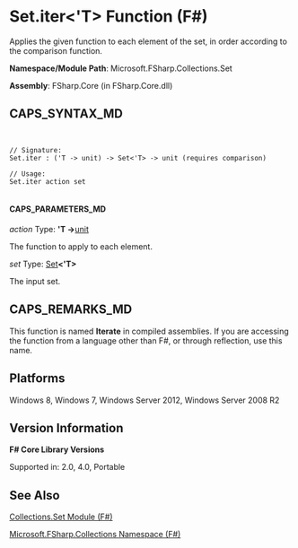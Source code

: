 # Set.iter<'T> Function (F#)

Applies the given function to each element of the set, in order according to the comparison function.

**Namespace/Module Path**: Microsoft.FSharp.Collections.Set

**Assembly**: FSharp.Core (in FSharp.Core.dll)


## CAPS_SYNTAX_MD



```


// Signature:
Set.iter : ('T -> unit) -> Set<'T> -> unit (requires comparison)

// Usage:
Set.iter action set


```



#### CAPS_PARAMETERS_MD
*action*
Type: **'T -&gt;**[unit](http://msdn.microsoft.com/en-us/library/00b837c2-6c8a-483a-87d3-0479c64037a7)


The function to apply to each element.


*set*
Type: [Set](http://msdn.microsoft.com/en-us/library/50cebdce-0cd7-4c5c-8ebc-f3a9e90b38d8)**&lt;'T&gt;**


The input set.




## CAPS_REMARKS_MD
This function is named **Iterate** in compiled assemblies. If you are accessing the function from a language other than F#, or through reflection, use this name.


## Platforms
Windows 8, Windows 7, Windows Server 2012, Windows Server 2008 R2


## Version Information
**F# Core Library Versions**

Supported in: 2.0, 4.0, Portable




## See Also
[Collections.Set Module &#40;F&#35;&#41;](Collections.Set+Module+%28F%23%29.md)

[Microsoft.FSharp.Collections Namespace &#40;F&#35;&#41;](Microsoft.FSharp.Collections+Namespace+%28F%23%29.md)

